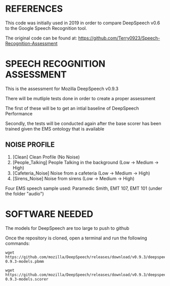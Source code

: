 # REFERENCES

This code was initially used in 2019 in order to compare DeepSpeech v0.6 to the Google Speech Recognition tool.

The original code can be found at: https://github.com/Terry0923/Speech-Recognition-Assessment

# SPEECH RECOGNITION ASSESSMENT

This is the assessment for Mozilla DeepSpeech v0.9.3

There will be mutliple tests done in order to create a proper assessment

The first of these will be to get an intial baseline of DeepSpeech Performance

Secondly, the tests will be conducted again after the base scorer has been trained given the EMS ontology that is available

## NOISE PROFILE

1. [Clean] Clean Profile (No Noise)
2. [People_Talking] People Talking in the background (Low -> Medium -> High)
3. [Cafeteria_Noise] Noise from a cafeteria (Low -> Medium -> High)
4. [Sirens_Noise] Noise from sirens (Low -> Medium -> High)

Four EMS speech sample used: Paramedic Smith, EMT 107, EMT 101 (under the folder "audio")

# SOFTWARE NEEDED

The models for DeepSpeech are too large to push to github

Once the repository is cloned, open a terminal and run the following commands:

    wget https://github.com/mozilla/DeepSpeech/releases/download/v0.9.3/deepspeech-0.9.3-models.pbmm

    wget https://github.com/mozilla/DeepSpeech/releases/download/v0.9.3/deepspeech-0.9.3-models.scorer
